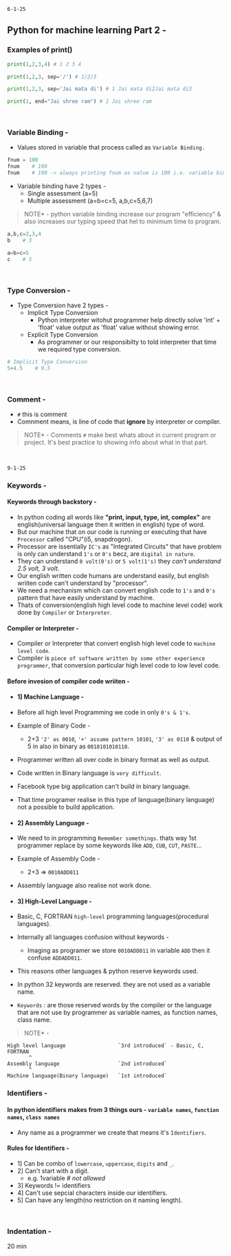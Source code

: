 `6-1-25`


## Python for machine learning Part 2 -


### Examples of print()

```python
print(1,2,3,4) # 1 2 3 4

print(1,2,3, sep='/') # 1/2/3

print(1,2,3, sep='Jai mata di') # 1 Jai mata di2Jai mata di3

print(1, end="Jai shree ram") # 1 Jai shree ram
```

<br>

### Variable Binding -

- Values stored in variable that process called as `Variable Binding.`

```python
fnum = 100
fnum    # 100
fnum    # 100 -> always printing fnum as value is 100 i.e. variable binding example
```

- Variable binding have 2 types -
  - Single assessment (a=5)
  - Multiple assessment (a=b=c=5, a,b,c=5,6,7)

> NOTE* - python variable binding increase our program "efficiency" & also increases our typing speed that hel to minimum time to program.
 
```python
a,b,c=2,3,4
b    # 3

a=b=c=5
c    # 5 
```

<br>

### Type Conversion -

- Type Conversion have 2 types -
  - Implicit Type Conversion
    - Python interpreter witohut programmer help directly solve 'int' + 'float' value output as 'float' value without showing error.
  - Explicit Type Conversion
    - As programmer or our responsibilty to told interpreter that time we required type conversion. 

```python
# Implicit Type Conversion
5+4.5    # 9.5
```

<br>

### Comment - 

- `#` this is comment
- Comnment means, is line of code that <b>ignore</b> by interpreter or compiler.

> NOTE* - Comments `#` make best whats about in current program or project. It's best practice to showing info about what in that part.


<br>

`9-1-25`

### Keywords -

#### Keywords through backstory -
  - In python coding all words like <b>"print, input, type, int, complex"</b> are english(universal language then it written in english) type of word.
  - But our machine that on our code is running or executing that have `Processor` called "CPU"(i5, snapdrogon).
  - Processor are issentially `IC's` as "Integrated Circuits" that have problem is only can understand `1's` or `0's` becz, are `digital in nature`.
  - They can understand `0 volt(0's)` or `5 volt(1's)` they <i>can't understand 2.5 volt, 3 volt</i>.
  - Our english written code humans are understand easily, but english wriiten code can't understand by "processor".
  - We need a mechanism which can convert english code to `1's` and `0's` pattern that have easily understand by machine.
  - Thats of conversion(english high level code to machine level code) work done by `Compiler` or `Interpreter`.

#### Compiler or Interpreter -
- Compiler or Interpreter that convert english high level code to `machine level code`.
- Compiler is `piece of software written by some other experience programmer`, that conversion particular high level code to low level code.

#### Before invesion of compiler code wriiten -
  - #### 1] Machine Language -
  - Before all high level Programming we code in only `0's & 1's`.
  - Example of Binary Code -
    - 2+3 `'2' as 0010`, `'+' assume pattern 10101`, `'3' as 0110` & output of 5 in also in binary as `0010101010110`.
  - Programmer written all over code in binary format as well as output.
  - Code written in Binary language is `very difficult`.
  - Facebook type big application can't build in binary language.
  - That time programer realise in this type of language(binary language) not a possible to build application.

  - #### 2] Assembly Language -
  - We need to in programming `Remember somethings`. thats way 1st programmer replace by some keywords like `ADD`, `CUB`, `CUT`, `PASTE`...
  - Example of Assembly Code -
    - 2+3 => `0010ADD011`
  - Assembly language also realise not work done.

  - #### 3] High-Level Language -
  - Basic, C, FORTRAN `high-level` programming languages(procedural languages).
  - Internally all languages confusion without keywords -
    - Imaging as programer we store `0010ADD011` in variable `ADD` then it confuse `ADDADD011`.
  - This reasons other languages & python reserve keywords used.
  
- In python 32 keywords are reserved. they are not used as a variable name.
- `Keywords` : are those reserved words by the compiler or the language that are not use by programmer as variable names, as function names, class name.


> NOTE* -
>
  ```
 High level language                 `3rd introduced` - Basic, C, FORTRAN
         ^
 Assembly language                   `2nd introduced`
         ^
Machine language(Binary language)   `1st introduced` 
```

### Identifiers -

#### In python identifiers makes from 3 things ours - `variable names`, `function names`, `class names`
- Any name as a programmer we create that means it's `Identifiers`.

#### Rules for Identifiers -
- 1] Can be combo of `lowercase`, `uppercase`, `digits` and `_`.
- 2] Can't start with a digit.
  - e.g. 1variable # <i>not allowed </i>
- 3] Keywords != identifiers
- 4] Can't use sepcial characters inside our identifiers.  
- 5] Can have any length(no restriction on it naming length).

<br>

### Indentation -

 
20 min
